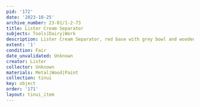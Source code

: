 ```yaml
---
pid: '172'
date: '2023-10-25'
archive_number: 23-01/1-2-73
title: Lister Cream Separator
subjects: Tools|Dairy|Work
description: Lister Cream Separator, red base with grey bowl and wooden handle
extent: '1'
condition: Fair
date_unvalidated: Unknown
creator: Lister
collector: Unknown
materials: Metal|Wood|Paint
collection: tinui
key: object
order: '171'
layout: tinui_item
---
```

